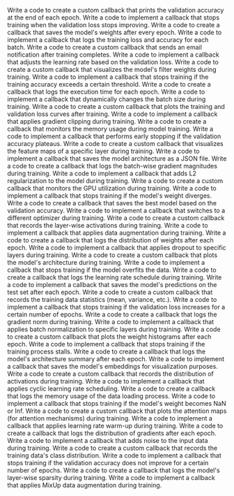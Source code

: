 Write a code to create a custom callback that prints the validation accuracy at the end of each epoch.
Write a code to implement a callback that stops training when the validation loss stops improving.
Write a code to create a callback that saves the model's weights after every epoch.
Write a code to implement a callback that logs the training loss and accuracy for each batch.
Write a code to create a custom callback that sends an email notification after training completes.
Write a code to implement a callback that adjusts the learning rate based on the validation loss.
Write a code to create a custom callback that visualizes the model's filter weights during training.
Write a code to implement a callback that stops training if the training accuracy exceeds a certain threshold.
Write a code to create a callback that logs the execution time for each epoch.
Write a code to implement a callback that dynamically changes the batch size during training.
Write a code to create a custom callback that plots the training and validation loss curves after training.
Write a code to implement a callback that applies gradient clipping during training.
Write a code to create a callback that monitors the memory usage during model training.
Write a code to implement a callback that performs early stopping if the validation accuracy plateaus.
Write a code to create a custom callback that visualizes the feature maps of a specific layer during training.
Write a code to implement a callback that saves the model architecture as a JSON file.
Write a code to create a callback that logs the batch-wise gradient magnitudes during training.
Write a code to implement a callback that adds L2 regularization to the model during training.
Write a code to create a custom callback that monitors the GPU utilization during training.
Write a code to implement a callback that stops training if the model's weight diverges.
Write a code to create a callback that saves the best model based on the validation accuracy.
Write a code to implement a callback that switches to a different optimizer during training.
Write a code to create a custom callback that records the layer-wise activations during training.
Write a code to implement a callback that applies data augmentation during training.
Write a code to create a callback that logs the distribution of weights after each epoch.
Write a code to implement a callback that applies dropout to specific layers during training.
Write a code to create a custom callback that plots the model's architecture during training.
Write a code to implement a callback that stops training if the model overfits the data.
Write a code to create a callback that logs the learning rate schedule during training.
Write a code to implement a callback that saves the model's predictions on the test set after each epoch.
Write a code to create a custom callback that records the training data statistics (mean, variance, etc.).
Write a code to implement a callback that stops training if the validation loss increases for a certain number of epochs.
Write a code to create a callback that logs the gradient norm during training.
Write a code to implement a callback that applies batch normalization to specific layers during training.
Write a code to create a custom callback that plots the weight histograms after each epoch.
Write a code to implement a callback that stops training if the training process stalls.
Write a code to create a callback that logs the model's architecture summary after each epoch.
Write a code to implement a callback that saves the model's embeddings for visualization purposes.
Write a code to create a custom callback that records the distribution of activations during training.
Write a code to implement a callback that applies cyclic learning rate scheduling.
Write a code to create a callback that logs the memory usage of the data loading process.
Write a code to implement a callback that stops training if the model's weight becomes NaN or Inf.
Write a code to create a custom callback that plots the attention maps (for attention mechanisms) during training.
Write a code to implement a callback that applies learning rate warm-up during training.
Write a code to create a callback that logs the distribution of gradients after each epoch.
Write a code to implement a callback that adds noise to the input data during training.
Write a code to create a custom callback that records the training data's class distribution.
Write a code to implement a callback that stops training if the validation accuracy does not improve for a certain number of epochs.
Write a code to create a callback that logs the model's layer-wise sparsity during training.
Write a code to implement a callback that applies MixUp data augmentation during training.